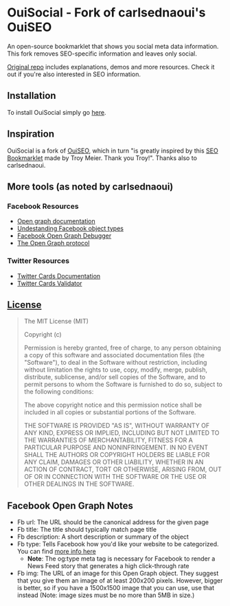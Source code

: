 # OuiSocial - Fork of carlsednaoui's OuiSEO

An open-source bookmarklet that shows you social meta data information. This fork removes SEO-specific information and leaves only social.

[Original repo](https://github.com/carlsednaoui/seo-bookmarklet) includes explanations, demos and more resources. Check it out if you're also interested in SEO information.

## Installation

To install OuiSocial simply go [here](http://carlsednaoui.github.io/seo-bookmarklet/install.html).

## Inspiration

OuiSocial is a fork of [OuiSEO](https://github.com/carlsednaoui/seo-bookmarklet), which in turn "is greatly inspired by this [SEO Bookmarklet](http://twkm.ca/seo-bookmarklet/) made by Troy Meier. Thank you Troy!". Thanks also to carlsednaoui.

## More tools (as noted by carlsednaoui)

### Facebook Resources
- [Open graph documentation](https://developers.facebook.com/docs/opengraph/)
- [Undestanding Facebook object types](https://developers.facebook.com/docs/opengraph/creating-object-types/)
- [Facebook Open Graph Debugger](https://developers.facebook.com/tools/debug)
- [The Open Graph protocol](http://ogp.me/)

### Twitter Resources
- [Twitter Cards Documentation](https://dev.twitter.com/docs/cards)
- [Twitter Cards Validator](https://dev.twitter.com/docs/cards/validation/validator)

## [License](http://opensource.org/licenses/MIT)

>The MIT License (MIT)
>
>Copyright (c) <year> <copyright holders>
>
>Permission is hereby granted, free of charge, to any person obtaining a copy
>of this software and associated documentation files (the "Software"), to deal
>in the Software without restriction, including without limitation the rights
>to use, copy, modify, merge, publish, distribute, sublicense, and/or sell
>copies of the Software, and to permit persons to whom the Software is
>furnished to do so, subject to the following conditions:
>
>The above copyright notice and this permission notice shall be included in
>all copies or substantial portions of the Software.
>
>THE SOFTWARE IS PROVIDED "AS IS", WITHOUT WARRANTY OF ANY KIND, EXPRESS OR
>IMPLIED, INCLUDING BUT NOT LIMITED TO THE WARRANTIES OF MERCHANTABILITY,
>FITNESS FOR A PARTICULAR PURPOSE AND NONINFRINGEMENT. IN NO EVENT SHALL THE
>AUTHORS OR COPYRIGHT HOLDERS BE LIABLE FOR ANY CLAIM, DAMAGES OR OTHER
>LIABILITY, WHETHER IN AN ACTION OF CONTRACT, TORT OR OTHERWISE, ARISING FROM,
>OUT OF OR IN CONNECTION WITH THE SOFTWARE OR THE USE OR OTHER DEALINGS IN
>THE SOFTWARE.

## Facebook Open Graph Notes
- Fb url: The URL should be the canonical address for the given page
- Fb title: The title should typically match page title
- Fb description: A short description or summary of the object
- Fb type: Tells Facebook how you'd like your website to be categorized. You can find [more info here](https://developers.facebook.com/docs/reference/opengraph/object-type/)
    - __Note__: The og:type meta tag is necessary for Facebook to render a News Feed story that generates a high click-through rate
- Fb img: The URL of an image for this Open Graph object. They suggest that you give them an image of at least 200x200 pixels. However, bigger is better, so if you have a 1500x1500 image that you can use, use that instead (Note: image sizes must be no more than 5MB in size.)
